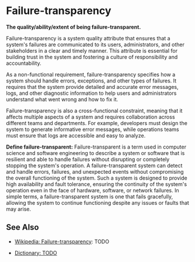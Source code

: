 # Failure-transparency

**The quality/ability/extent of being failure-transparent.**

<span data-chatgpt-prompt="explain failure-transparency (system quality attribute, non-functional requirement, cross-functional constraint )">

Failure-transparency is a system quality attribute that ensures that a system's failures are communicated to its users, administrators, and other stakeholders in a clear and timely manner. This attribute is essential for building trust in the system and fostering a culture of responsibility and accountability.

As a non-functional requirement, failure-transparency specifies how a system should handle errors, exceptions, and other types of failures. It requires that the system provide detailed and accurate error messages, logs, and other diagnostic information to help users and administrators understand what went wrong and how to fix it.

Failure-transparency is also a cross-functional constraint, meaning that it affects multiple aspects of a system and requires collaboration across different teams and departments. For example, developers must design the system to generate informative error messages, while operations teams must ensure that logs are accessible and easy to analyze.

</span>

**Define failure-transparent:** <span data-chatgpt-prompt="define failure-transparent (computers and software)">Failure-transparent is a term used in computer science and software engineering to describe a system or software that is resilient and able to handle failures without disrupting or completely stopping the system's operation. A failure-transparent system can detect and handle errors, failures, and unexpected events without compromising the overall functioning of the system. Such a system is designed to provide high availability and fault tolerance, ensuring the continuity of the system's operation even in the face of hardware, software, or network failures. In simple terms, a failure-transparent system is one that fails gracefully, allowing the system to continue functioning despite any issues or faults that may arise.</span>

## See Also

* [Wikipedia: Failure-transparency](https://wikipedia.org/wiki/Failure_transparency): TODO

* [Dictionary: TODO](TODO)

